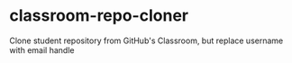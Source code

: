 # classroom-repo-cloner
Clone student repository from GitHub's Classroom, but replace username with email handle
